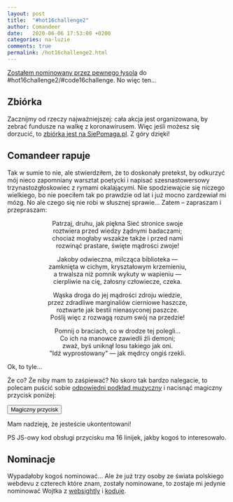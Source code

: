 ```yaml
---
layout: post
title:  "#hot16challenge2"
author: Comandeer
date:   2020-06-06 17:53:00 +0200
categories: na-luzie
comments: true
permalink: /hot16challenge2.html
---
```


[Zostałem nominowany przez pewnego łysola](https://youtu.be/R3WiHx-XYHM?t=186) do #hot16challenge2/#code16challenge. No więc ten…

## Zbiórka

Zacznijmy od rzeczy najważniejszej: cała akcja jest organizowana, by zebrać fundusze na walkę z koronawirusem. Więc jeśli możesz się dorzucić, to [zbiórka jest na SiePomaga.pl](https://www.siepomaga.pl/programista15k-debuguje). Z góry dzięki!

## Comandeer rapuje

Tak w sumie to nie, ale stwierdziłem, że to doskonały pretekst, by odkurzyć mój nieco zapomniany warsztat poetycki i napisać szesnastowersowy trzynastozgłoskowiec z rymami okalającymi. Nie spodziewajcie się niczego wielkiego, bo nie poeciłem tak po prawdzie od lat i już mocno zardzewiał mi mózg. No ale czego się nie robi w słusznej sprawie… Zatem – zapraszam i przepraszam:

<div id="wiersz" style="text-align: center;">
	<p>Patrzaj, druhu, jak piękna Sieć stronice swoje<br>
	roztwiera przed wiedzy żądnymi badaczami;<br>
	chociaż mogłaby wszakże także i przed nami<br>
	rozwinąć prastare, święte mądrości zwoje!</p>
	<p>Jakoby odwieczna, milcząca biblioteka —<br>
	zamknięta w cichym, kryształowym krzemieniu,<br>
	a trwalsza niż pomnik wykuty w wapieniu —<br>
	cierpliwie na cię, żałosny człowiecze, czeka.</p>
	<p>Wąska droga do jej mądrości zdroju wiedzie,<br>
	przez zdradliwe marginaliów cierniowe haszcze,<br>
	roztwarte jak bestii nienasyconej paszcze.<br>
	Poślij więc z rozwagą rozum swój na przedzie!</p>
	<p>Pomnij o braciach, co w drodze tej polegli…<br>
	Co ich na manowce zawiedli źli demoni;<br>
	zważ, byś uniknął losu takiego jak oni.<br>
	"Idź wyprostowany" — jak mędrcy ongiś rzekli.</p>
</div>

Ok, to tyle…

Że co? Że niby mam to zaśpiewać? No skoro tak bardzo nalegacie, to polecam puścić sobie [odpowiedni podkład muzyczny](https://www.youtube.com/watch?v=VboS3zloKb8) i nacisnąć magiczny przycisk poniżej:

<button id="magic">Magiczny przycisk</button>

<script>document.querySelector( '#magic' ).addEventListener( 'click', () => {
	const paragraphs = [ ...document.querySelectorAll( '#wiersz p' ) ];
	const text = paragraphs.map( ( paragraph ) => paragraph.innerText );
	const speechUtterance = new SpeechSynthesisUtterance();
	speechUtterance.lang = 'pl';
	speechSynthesis.cancel();
	function speak( paragraphs ) {
		const paragraph = paragraphs.shift();
		if ( paragraph ) {
			speechUtterance.text = paragraph;
			speechSynthesis.speak( speechUtterance );
			speechUtterance.onend = () => speak( paragraphs );
		} else { speechUtterance.onend = null;}
	};
	speak( text );
} );</script>

Mam nadzieję, że jesteście ukontentowani!

PS JS-owy kod obsługi przycisku ma 16 linijek, jakby kogoś to interesowało.

## Nominacje

Wypadałoby kogoś nominować… Ale że już trzy osoby ze świata polskiego webdevu z czterech które znam, zostały nominowane, to zostaje mi jedynie nominować Wojtka z [websightly](https://websightly.net/) i [koduje](https://www.youtube.com/koduje).
